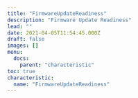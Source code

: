 ```yaml
---
title: "FirmwareUpdateReadiness"
description: "Firmware Update Readiness"
lead: ""
date: 2021-04-05T11:54:45.000Z
draft: false
images: []
menu:
  docs:
    parent: "characteristic"
toc: true
characteristic:
  name: "FirmwareUpdateReadiness"
---
```

